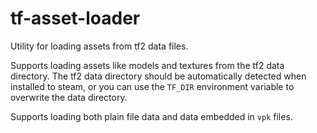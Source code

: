 # tf-asset-loader

Utility for loading assets from tf2 data files.

Supports loading assets like models and textures from the tf2 data directory. The tf2 data directory should be
automatically detected when installed to steam, or you can use the `TF_DIR` environment variable to overwrite the data
directory.

Supports loading both plain file data and data embedded in `vpk` files.
